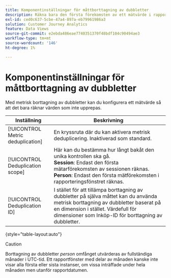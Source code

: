```yaml
---
title: Komponentinställningar för måttborttagning av dubbletter
description: Räkna bara den första förekomsten av ett mätvärde i rapporter.
exl-id: ced0c637-5cbe-47a4-897a-eb79961986a3
solution: Customer Journey Analytics
feature: Data Views
source-git-commit: e2ebda486eae7740351370f48bdf104c90494ae3
workflow-type: tm+mt
source-wordcount: '146'
ht-degree: 1%

---
```


# Komponentinställningar för måttborttagning av dubbletter

Med metrisk borttagning av dubbletter kan du konfigurera ett mätvärde så att det bara räknar värden som inte upprepas.

| Inställning | Beskrivning |
| --- | --- |
| [!UICONTROL Metric deduplication] | En kryssruta där du kan aktivera metrisk deduplicering. Inaktiverad som standard. |
| [!UICONTROL Deduplication scope] | Här kan du bestämma hur långt bakåt den unika kontrollen ska gå.<br>**Session**: Endast den första mätarförekomsten av sessionen räknas.<br>**Person**: Endast den första mätförekomsten i rapporteringsfönstret räknas. |
| [!UICONTROL Deduplication ID] | I stället för att tillämpa borttagning av dubbletter på själva måttet kan du använda metrisk borttagning av dubbletter baserat på en dimension i stället. Värdefull för dimensioner som Inköp-ID för borttagning av dubbletter. |

{style=&quot;table-layout:auto&quot;}

>[!CAUTION]
>
>   Borttagning av dubbletter _person_ omfånget utvärderas av fullständiga månader i UTC-tid. Ett rapportfönster med delar av månaden kanske inte visar alla första eller sista instanser, om vissa inträffade under hela månaden men utanför rapportdatumen.
